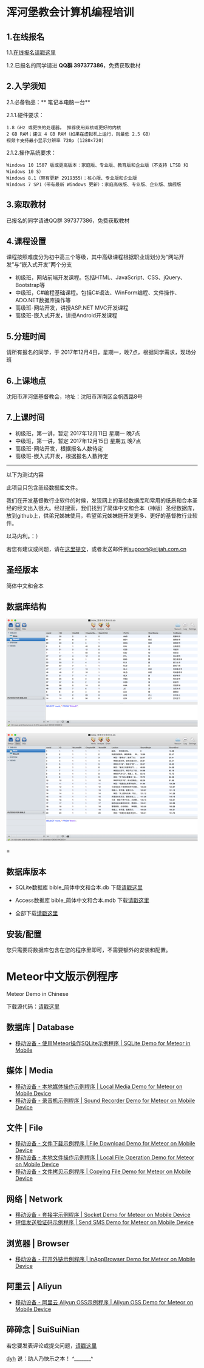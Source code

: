 # 浑河堡教会计算机编程培训

## 1.在线报名
1.1.[在线报名请戳这里](https://www.wenjuan.in/s/f6zyum/)

1.2.已报名的同学请进 **QQ群 397377386**，免费获取教材


## 2.入学须知
2.1.必备物品：** 笔记本电脑一台**

2.1.1.硬件要求：

    1.8 GHz 或更快的处理器。 推荐使用双核或更好的内核
    2 GB RAM；建议 4 GB RAM（如果在虚拟机上运行，则最低 2.5 GB）
    视频卡支持最小显示分辨率 720p (1280×720)

2.1.2.操作系统要求：

    Windows 10 1507 版或更高版本：家庭版、专业版、教育版和企业版（不支持 LTSB 和 Windows 10 S）
    Windows 8.1（带有更新 2919355）：核心版、专业版和企业版
    Windows 7 SP1（带有最新 Windows 更新）：家庭高级版、专业版、企业版、旗舰版


## 3.索取教材
已报名的同学请进QQ群 397377386，免费获取教材


## 4.课程设置
课程按照难度分为初中高三个等级，其中高级课程根据职业规划分为“网站开发”与“嵌入式开发”两个分支

- 初级班，网站前端开发课程。包括HTML、JavaScript、CSS、jQuery、Bootstrap等
- 中级班，C#编程基础课程。包括C#语法、WinForm编程、文件操作、ADO.NET数据库操作等
- 高级班-网站开发，讲授ASP.NET MVC开发课程
- 高级班-嵌入式开发，讲授Android开发课程


## 5.分班时间
请所有报名的同学，于 2017年12月4日，星期一，晚7点，根据同学需求，现场分班


## 6.上课地点
沈阳市浑河堡基督教会，地址：沈阳市浑南区金帆西路8号


## 7.上课时间
- 初级班，第一讲，暂定 2017年12月11日 星期一 晚7点
- 中级班，第一讲，暂定 2017年12月15日 星期五 晚7点
- 高级班-网站开发，根据报名人数待定
- 高级班-嵌入式开发，根据报名人数待定










--------------


以下为测试内容

此项目只包含圣经数据库文件。

我们在开发基督教行业软件的时候，发现网上的圣经数据库和常用的纸质和合本圣经的经文出入很大。经过搜索，我们找到了简体中文和合本（神版）圣经数据库，放到github上，供弟兄姊妹使用，希望弟兄姊妹能开发更多、更好的基督教行业软件。

以马内利。：）

若您有建议或问题，请在[这里提交](https://github.com/ElijahLabs/bible/issues)，或者发送邮件到[support@elijah.com.cn](mailto:support@elijah.com.cn)



## 圣经版本

简体中文和合本


## 数据库结构

![image](screenshot1.png)

![image](screenshot2.png)

=

## 数据库版本

- SQLite数据库 bible_简体中文和合本.db 下载[请戳这里](https://github.com/ElijahLabs/bible/raw/master/bible_%E7%AE%80%E4%BD%93%E4%B8%AD%E6%96%87%E5%92%8C%E5%90%88%E6%9C%AC.db)

- Access数据库 bible_简体中文和合本.mdb 下载[请戳这里](https://github.com/ElijahLabs/bible/raw/master/bible_%E7%AE%80%E4%BD%93%E4%B8%AD%E6%96%87%E5%92%8C%E5%90%88%E6%9C%AC.mdb)

- 全部下载[请戳这里](https://github.com/ElijahLabs/bible/archive/master.zip)



## 安装/配置

您只需要将数据库包含在您的程序里即可，不需要额外的安装和配置。



# Meteor中文版示例程序

Meteor Demo in Chinese

下载源代码：[请戳这里](https://github.com/MeteorChina/MeteorDemo/archive/master.zip)


## 数据库 | Database

- [移动设备 - 使用Meteor操作SQLite示例程序 | SQLite Demo for Meteor in Mobile](SQLiteDemo/) 


## 媒体 | Media

- [移动设备 - 本地媒体操作示例程序 | Local Media Demo for Meteor on Mobile Device](LocalMediaDemo/)
- [移动设备 - 录音机示例程序 | Sound Recorder Demo for Meteor on Mobile Device](SoundRecorderDemo/)


## 文件 | File

- [移动设备 - 文件下载示例程序 | File Download Demo for Meteor on Mobile Device](DownloadFileDemo/)
- [移动设备 - 本地文件操作示例程序 | Local File Operation Demo for Meteor on Mobile Device](FileOperationDemo/)
- [移动设备 - 文件拷贝示例程序 | Copying File Demo for Meteor on Mobile Device](CopyFileDemo/)


## 网络 | Network

- [移动设备 - 套接字示例程序 | Socket Demo for Meteor on Mobile Device](SocketDemo/)
- [短信发送验证码示例程序 | Send SMS Demo for Meteor on Mobile Device](SendSMSDemo/)


## 浏览器 | Browser

- [移动设备 - 打开外链示例程序 | InAppBrowser Demo for Meteor on Mobile Device](InAppBrowserDemo/)


## 阿里云 | Aliyun

- [移动设备 - 阿里云 Aliyun OSS示例程序 | Aliyun OSS Demo for Meteor on Mobile Device](AliyunOSSDemo/)



## 碎碎念 | SuiSuiNian

若您要发表评论或提交问题，[请戳这里](https://github.com/MeteorChina/MeteorDemo/issues)

[dyh](https://github.com/dyh) 说：助人乃快乐之本！  ^_______^
